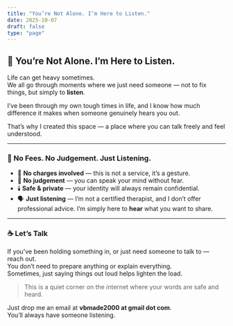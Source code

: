 ```yaml
---
title: "You’re Not Alone. I’m Here to Listen."
date: 2025-10-07
draft: false
type: "page"
---
```


## 🌿 You’re Not Alone. I’m Here to Listen.

Life can get heavy sometimes.  
We all go through moments where we just need someone — not to fix things, but simply to **listen**.

I’ve been through my own tough times in life, and I know how much difference it makes when someone genuinely hears you out.  

That’s why I created this space — a place where you can talk freely and feel understood.

---

### 💬 No Fees. No Judgement. Just Listening.

- 💸 **No charges involved** — this is not a service, it’s a gesture.  
- 🫶 **No judgement** — you can speak your mind without fear.  
- 🕯️ **Safe & private** — your identity will always remain confidential.  
- 🗣️ **Just listening** — I’m not a certified therapist, and I don’t offer professional advice. I’m simply here to **hear** what you want to share.

---

### ☕ Let’s Talk

If you’ve been holding something in, or just need someone to talk to — reach out.  
You don’t need to prepare anything or explain everything.  
Sometimes, just saying things out loud helps lighten the load.

> This is a quiet corner on the internet where your words are safe and heard.

Just drop me an email at **vbmade2000 at gmail dot com**.  
You’ll always have someone listening.
